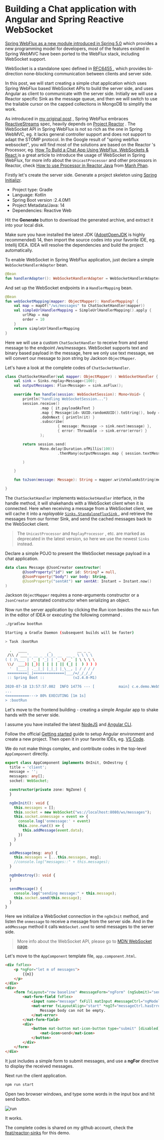 # Building a Chat application with Angular and Spring Reactive WebSocket



[Spring WebFlux as a new module introduced in Spring  5.0](https://medium.com/@hantsy/reactive-programming-with-spring-5-3bfc5d324ba0) which provides a new programming model for developers, most of the features existed in Spring WebMVC have been ported to the WebFlux stack, including WebSocket support.

WebSocket is a standalone spec defined in [RFC6455 ](https://tools.ietf.org/html/rfc6455), which provides bi-direction none-blocking communication between clients and server side. 

In this post, we will start creating a simple chat application which uses Spring WebFlux based WebSocket APIs to build the server side, and uses Angular as client to communicate with the server side.  Initially we will use a Reactor specific Sink  as the message queue, and then we will switch to use the trailable cursor on the capped collections in MongoDB to simplify the work.  

As introduced in [my original post](https://medium.com/@hantsy/reactive-programming-with-spring-5-3bfc5d324ba0) , Spring WebFlux embraces [ReactiveStreams](https://www.reactive-streams.org/) spec, heavily depends on [Project Reactor](https://projectreactor.io/) . The  WebSocket API in Spring WebFlux is not so rich as the one in Spring WebMVC, eg. it lacks general controller support and does not support to adapt the STOMP protocol. In the Google result of "spring webflux websocket", you will find most of the solutions are based on the Reactor 's  Processor, eg. [How To Build a Chat App Using WebFlux, WebSockets & React ](https://blog.monkey.codes/how-to-build-a-chat-app-using-webflux-websockets-react/)  is  a great article to introduce the usage of  WebSocket in  Spring WebFlux, for more info about the `UnicastProcessor` and other processors in Reactor, check [How to use Processor in Reactor Java](https://ducmanhphan.github.io/2019-08-25-How-to-use-Processor-in-Reactor-Java) from [Manh Phan](http://ducmanhphan.github.io).

Firstly let's create the server side. Generate a project skeleton using [Spring Initializr](https://start.spring.io).

* Project type: Gradle
* Language: Kotlin
* Spring Boot version :2.4.0M1
* Project Metadata/Java: 14
* Dependencies: Reactive Web

Hit the **Generate** button to download the generated archive,  and extract it into your local disk.

Make sure you have installed the latest JDK ([AdoptOpenJDK]( https://adoptopenjdk.net/) is highly recommended) 14,  then import the source codes into your favorite IDE, eg. Intellij IDEA. IDEA will resolve the dependencies and build the project automatically.

To enable WebSocket in Spring WebFlux application, just declare a simple `WebSocketHandlerAdapter` bean.

```kotlin
@Bean
fun handlerAdapter(): WebSocketHandlerAdapter = WebSocketHandlerAdapter()
```

And set up the WebSocket endpoints in a `HandlerMapping` bean.

```kotlin
@Bean
fun webSocketMapping(mapper: ObjectMapper): HandlerMapping? {
    val map = mapOf("/ws/messages" to ChatSocketHandler(mapper))
    val simpleUrlHandlerMapping = SimpleUrlHandlerMapping().apply {
        urlMap = map
        order = 10
    }
    return simpleUrlHandlerMapping
}
```

Here we will use a custom `ChatSocketHandler` to receive from and send message to the endpoint */ws/messages*. WebSocket supports text and binary based payload in the message,  here we only use text message, we will convert our message to json string by  Jackson `ObjectMapper`.

Let's have a look at the complete codes of `ChatSocketHandler`.

```kotlin
class ChatSocketHandler(val mapper: ObjectMapper) : WebSocketHandler {
    val sink = Sinks.replay<Message>(100);
    val outputMessages: Flux<Message> = sink.asFlux();

    override fun handle(session: WebSocketSession): Mono<Void> {
        println("handling WebSocketSession...")
        session.receive()
                .map { it.payloadAsText }
                .map { Message(id= UUID.randomUUID().toString(), body = it, sentAt = Instant.now()) }
                .doOnNext { println(it) }
                .subscribe(
                        { message: Message -> sink.next(message) },
                        { error: Throwable -> sink.error(error) }
                );

        return session.send(
                Mono.delay(Duration.ofMillis(100))
                        .thenMany(outputMessages.map { session.textMessage(toJson(it)) })

        )

    }

    fun toJson(message: Message): String = mapper.writeValueAsString(message)

}
```

The `ChatSocketHandler` implements `WebSocketHandler` interface,  in the handle method, it will shakehands with a WebSocket client when it is connected. Here when receiving a message from  a WebSocket client,  we will cache it into a *replayable* [`Sinks.StandaloneFluxSink` ](https://projectreactor.io/docs/core/snapshot/api/reactor/core/publisher/Sinks.html), and retrieve the messages from our former Sink, and send the cached messages back to the WebSocket client.

> The `UnicastProcessor` and `ReplayProcessor` , etc. are marked as deprecated in the latest version,  so here we use the newest `Sinks` instead.

Declare a simple POJO to present the WebSocket message payload in a chat application.

```kotlin
data class Message @JsonCreator constructor(
        @JsonProperty("id") var id: String? = null,
        @JsonProperty("body") var body: String,
        @JsonProperty("sentAt") var sentAt: Instant = Instant.now()
)
```

Jackson `ObjectMapper` requires a  none-arguments constructor or a `JsonCreator` annotated constructor when serializing an object.

Now run the server application by clicking the *Run* icon besides the `main` fun in the editor of IDEA  or executing the following command .

```bash
./gradlew bootRun

Starting a Gradle Daemon (subsequent builds will be faster)

> Task :bootRun

  .   ____          _            __ _ _
 /\\ / ___'_ __ _ _(_)_ __  __ _ \ \ \ \
( ( )\___ | '_ | '_| | '_ \/ _` | \ \ \ \
 \\/  ___)| |_)| | | | | || (_| |  ) ) ) )
  '  |____| .__|_| |_|_| |_\__, | / / / /
 =========|_|==============|___/=/_/_/_/
 :: Spring Boot ::             (v2.4.0-M1)

2020-07-18 13:57:57.002  INFO 14776 --- [           main] c.e.demo.WebSocketServerApplicationKt
...
<==========---> 80% EXECUTING [1m 1s]
> :bootRun

```

Let's move to the frontend building - creating a simple Angular app to shake hands with the server side.

I assume you have installed the latest [NodeJS](https://www.nodejs.org) and [Angular CLI](https://cli.angular.io).

Follow the official [Getting started](https://angular.io/guide/setup-local) guide to setup Angular environment and create a new project. Then open it in  your favorite IDEs, eg.  [VS Code](https://code.visualstudio.com).

We do not make things complex, and contribute codes in the top-level `AppComponent` directly.

```typescript
export class AppComponent implements OnInit, OnDestroy {
  title = 'client';
  message = '';
  messages: any[];
  socket: WebSocket;

  constructor(private zone: NgZone) {
  }

  ngOnInit(): void {
    this.messages = [];
    this.socket = new WebSocket("ws://localhost:8080/ws/messages");
    this.socket.onmessage = event => {
      console.log('onmessage:' + event)
      this.zone.run(() => {
        this.addMessage(event.data);
      })
    }
  }

  addMessage(msg: any) {
    this.messages = [...this.messages, msg];
    //console.log("messages::" + this.messages);
  }

  ngOnDestroy(): void {
  }

  sendMessage() {
    console.log("sending message:" + this.message);
    this.socket.send(this.message);
  }
}
```

Here we initialize a WebSocket connection in the `ngOnInit` method,  and listen the `onmessage` to receive a message from the server side. And in the `addMessage` method it calls `WebSocket.send` to send messages to the server side.

> More info about the WebSocket API,  please go to  [MDN WebSocket page](https://developer.mozilla.org/en-US/docs/Web/API/WebSocket).

Let's  move to the  `AppComponent` template file, `app.component.html`.

```html
<div fxFlex>
    <p *ngFor="let m of messages">
        {{m}}
    </p>
</div>
<div>
    <form fxLayout="row baseline" #messageForm="ngForm" (ngSubmit)="sendMessage()">
        <mat-form-field fxFlex>
            <input name="message" fxFill matInput #messageCtrl="ngModel" [(ngModel)]="message" required />
            <mat-error fxLayoutAlign="start" *ngIf="messageCtrl.hasError('required')">
                Message body can not be empty.
            </mat-error>
        </mat-form-field>
        <div>
            <button mat-button mat-icon-button type="submit" [disabled]="messageForm.invalid || messageForm.pending">
                <mat-icon>send</mat-icon>
            </button>
        </div>
    </form>
</div>
```

It just includes a simple form to submit messages, and use a **ngFor** directive to display the received messages.

Next run the client application.

```bash
npm run start
```

Open two browser windows, and type some words in the input box and hit send button.

![run](./run.png)

 

It works.

The complete codes is shared on my github account, check the [feat/reactor-sinks](https://github.com/hantsy/angular-spring-websocket-sample/tree/feat/reactor-sinks) for this demo.


